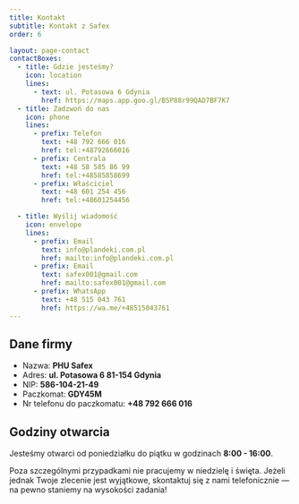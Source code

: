 ```yaml
---
title: Kontakt
subtitle: Kontakt z Safex
order: 6

layout: page-contact
contactBoxes:
  - title: Gdzie jesteśmy?
    icon: location
    lines:
      - text: ul. Potasowa 6 Gdynia
        href: https://maps.app.goo.gl/BSP88r99QAD7BF7K7
  - title: Zadzwoń do nas
    icon: phone
    lines:
      - prefix: Telefon
        text: +48 792 666 016
        href: tel:+48792666016
      - prefix: Centrala
        text: +48 58 585 86 99
        href: tel:+48585858699
      - prefix: Właściciel
        text: +48 601 254 456
        href: tel:+48601254456

  - title: Wyślij wiadomość
    icon: envelope
    lines:
      - prefix: Email
        text: info@plandeki.com.pl
        href: mailto:info@plandeki.com.pl
      - prefix: Email
        text: safex001@gmail.com
        href: mailto:safex001@gmail.com
      - prefix: WhatsApp
        text: +48 515 043 761
        href: https://wa.me/+48515043761
---
```


## Dane firmy

- Nazwa: **PHU Safex**
- Adres: **ul. Potasowa 6 81-154 Gdynia**
- NIP: **586-104-21-49**
- Paczkomat: **GDY45M**
- Nr telefonu do paczkomatu: **+48 792 666 016**

## Godziny otwarcia

Jesteśmy otwarci od poniedziałku do piątku w godzinach **8:00 - 16:00**.

Poza szczególnymi przypadkami nie pracujemy w niedzielę i święta. Jeżeli jednak
Twoje zlecenie jest wyjątkowe, skontaktuj się z nami telefonicznie — na pewno
staniemy na wysokości zadania!
